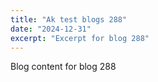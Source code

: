 ```yaml
---
title: "Ak test blogs 288"
date: "2024-12-31"
excerpt: "Excerpt for blog 288"
---
```


Blog content for blog 288